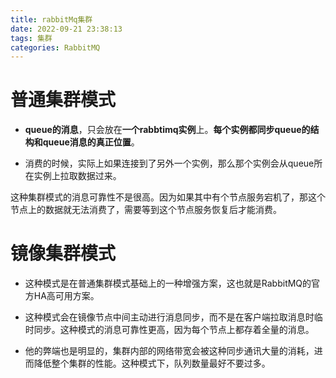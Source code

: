 ```yaml
---
title: rabbitMq集群
date: 2022-09-21 23:38:13
tags: 集群
categories: RabbitMQ
---
```


# 普通集群模式

- **queue的消息**，只会放在**一个rabbtimq实例**上。**每个实例都同步queue的结构和queue消息的真正位置**。

- 消费的时候，实际上如果连接到了另外一个实例，那么那个实例会从queue所在实例上拉取数据过来。

这种集群模式的消息可靠性不是很高。因为如果其中有个节点服务宕机了，那这个节点上的数据就无法消费了，需要等到这个节点服务恢复后才能消费。

# 镜像集群模式

- 这种模式是在普通集群模式基础上的一种增强方案，这也就是RabbitMQ的官方HA高可用方案。

- 这种模式会在镜像节点中间主动进行消息同步，而不是在客户端拉取消息时临时同步。这种模式的消息可靠性更高，因为每个节点上都存着全量的消息。
- 他的弊端也是明显的，集群内部的网络带宽会被这种同步通讯大量的消耗，进而降低整个集群的性能。这种模式下，队列数量最好不要过多。

